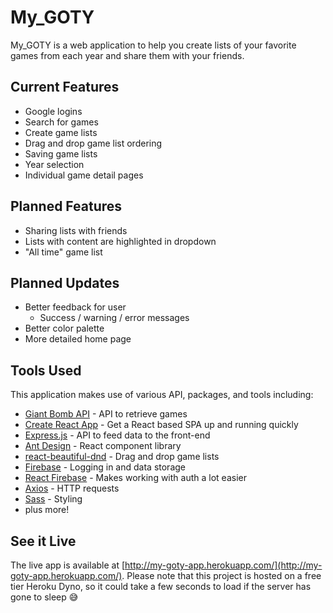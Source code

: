 # My_GOTY

My_GOTY is a web application to help you create lists of your favorite games from each year and share them with your friends.

## Current Features

- Google logins
- Search for games
- Create game lists
- Drag and drop game list ordering
- Saving game lists
- Year selection
- Individual game detail pages

## Planned Features

- Sharing lists with friends
- Lists with content are highlighted in dropdown
- "All time" game list

## Planned Updates

- Better feedback for user
  - Success / warning / error messages
- Better color palette
- More detailed home page

## Tools Used

This application makes use of various API, packages, and tools including:

- [Giant Bomb API](https://www.giantbomb.com/api/) - API to retrieve games
- [Create React App](https://reactjs.org/docs/create-a-new-react-app.html) - Get a React based SPA up and running quickly
- [Express.js](https://expressjs.com/) - API to feed data to the front-end
- [Ant Design](https://ant.design/) - React component library
- [react-beautiful-dnd](https://github.com/atlassian/react-beautiful-dnd) - Drag and drop game lists
- [Firebase](https://firebase.google.com/) - Logging in and data storage
- [React Firebase](https://react-firebase-js.com/) - Makes working with auth a lot easier
- [Axios](https://github.com/axios/axios) - HTTP requests
- [Sass](https://sass-lang.com/) - Styling
- plus more!

## See it Live

The live app is available at [http://my-goty-app.herokuapp.com/](http://my-goty-app.herokuapp.com/). Please note that this project is hosted on a free tier Heroku Dyno, so it could take a few seconds to load if the server has gone to sleep 😅
